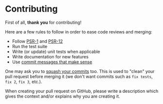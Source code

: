 # Contributing

First of all, **thank you** for contributing!

Here are a few rules to follow in order to ease code reviews and merging:

- Follow [PSR-1](http://www.php-fig.org/psr/1/) and [PSR-12](https://www.php-fig.org/psr/psr-12/)
- Run the test suite
- Write (or update) unit tests when applicable
- Write documentation for new features
- Use [commit messages that make sense](http://tbaggery.com/2008/04/19/a-note-about-git-commit-messages.html)

One may ask you to [squash your commits](http://gitready.com/advanced/2009/02/10/squashing-commits-with-rebase.html) too. This is used to "clean" your pull request before merging it (we don't want commits such as `fix tests`, `fix 2`, `fix 3`, etc.).

When creating your pull request on GitHub, please write a description which gives the context and/or explains why you are creating it.
